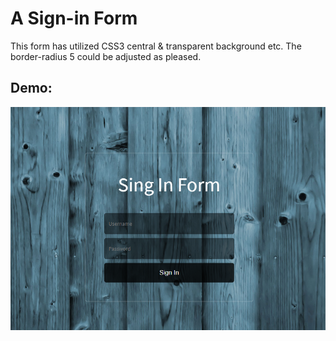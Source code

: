 # A Sign-in Form

This form has utilized CSS3 central & transparent background etc. The border-radius 5 could be adjusted as pleased.

## Demo:

![sign in form](/img/sign-in-form.png)